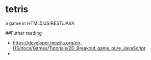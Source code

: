 # tetris

a game in HTML5/JS/REST/JAVA

##Futher reading
* https://developer.mozilla.org/en-US/docs/Games/Tutorials/2D_Breakout_game_pure_JavaScript
* 
